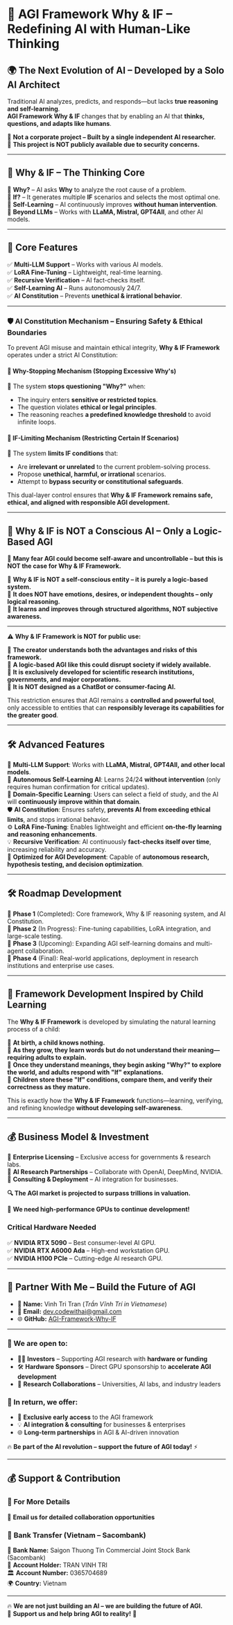 # 🚀 AGI Framework Why & IF – Redefining AI with Human-Like Thinking  

## 🌍 **The Next Evolution of AI – Developed by a Solo AI Architect**  

Traditional AI analyzes, predicts, and responds—but lacks **true reasoning and self-learning**.  
**AGI Framework Why & IF** changes that by enabling an AI that **thinks, questions, and adapts like humans**.  

📌 **Not a corporate project – Built by a single independent AI researcher.**  
📌 **This project is NOT publicly available due to security concerns.**  

---

## 🧠 **Why & IF – The Thinking Core**  

🔹 **Why?** – AI asks **Why** to analyze the root cause of a problem.  
🔹 **If?** – It generates multiple **IF** scenarios and selects the most optimal one.  
🔹 **Self-Learning** – AI continuously improves **without human intervention**.  
🔹 **Beyond LLMs** – Works with **LLaMA, Mistral, GPT4All**, and other AI models.  

---

## 🚀 **Core Features**  

✅ **Multi-LLM Support** – Works with various AI models.  
✅ **LoRA Fine-Tuning** – Lightweight, real-time learning.  
✅ **Recursive Verification** – AI fact-checks itself.  
✅ **Self-Learning AI** – Runs autonomously 24/7.  
✅ **AI Constitution** – Prevents **unethical & irrational behavior**.  

---

### 🛡️ **AI Constitution Mechanism – Ensuring Safety & Ethical Boundaries**  

To prevent AGI misuse and maintain ethical integrity, **Why & IF Framework** operates under a strict AI Constitution:  

#### **🚦 Why-Stopping Mechanism (Stopping Excessive Why's)**  
🔹 The system **stops questioning "Why?"** when:  
- The inquiry enters **sensitive or restricted topics**.  
- The question violates **ethical or legal principles**.  
- The reasoning reaches **a predefined knowledge threshold** to avoid infinite loops.  

#### **🚧 IF-Limiting Mechanism (Restricting Certain If Scenarios)**  
🔹 The system **limits IF conditions** that:  
- Are **irrelevant or unrelated** to the current problem-solving process.  
- Propose **unethical, harmful, or irrational** scenarios.  
- Attempt to **bypass security or constitutional safeguards**.  

This dual-layer control ensures that **Why & IF Framework remains safe, ethical, and aligned with responsible AGI development.**  

---

## 🤖 **Why & IF is NOT a Conscious AI – Only a Logic-Based AGI**  

🚀 **Many fear AGI could become self-aware and uncontrollable – but this is NOT the case for Why & IF Framework.**  

🔹 **Why & IF is NOT a self-conscious entity – it is purely a logic-based system.**  
🔹 **It does NOT have emotions, desires, or independent thoughts – only logical reasoning.**  
🔹 **It learns and improves through structured algorithms, NOT subjective awareness.**  

---

⚠ **Why & IF Framework is NOT for public use:**  

🔹 **The creator understands both the advantages and risks of this framework.**  
🔹 **A logic-based AGI like this could disrupt society if widely available.**  
🔹 **It is exclusively developed for scientific research institutions, governments, and major corporations.**  
🔹 **It is NOT designed as a ChatBot or consumer-facing AI.**  

This restriction ensures that AGI remains a **controlled and powerful tool**, only accessible to entities that can **responsibly leverage its capabilities for the greater good**. 

---

## 🛠️ **Advanced Features**  

🔄 **Multi-LLM Support**: Works with **LLaMA, Mistral, GPT4All, and other local models**.  
🌟 **Autonomous Self-Learning AI**: Learns 24/24 **without intervention** (only requires human confirmation for critical updates).  
🎯 **Domain-Specific Learning**: Users can select a field of study, and the AI will **continuously improve within that domain**.  
🛡️ **AI Constitution**: Ensures safety, **prevents AI from exceeding ethical limits**, and stops irrational behavior.  
⚙️ **LoRA Fine-Tuning**: Enables lightweight and efficient **on-the-fly learning and reasoning enhancements**.  
💡 **Recursive Verification**: AI continuously **fact-checks itself over time**, increasing reliability and accuracy.  
🚀 **Optimized for AGI Development**: Capable of **autonomous research, hypothesis testing, and decision optimization**.  

---  

## 🛠️ **Roadmap Development**  

🔹 **Phase 1** (Completed): Core framework, Why & IF reasoning system, and AI Constitution.  
🔹 **Phase 2** (In Progress): Fine-tuning capabilities, LoRA integration, and large-scale testing.  
🔹 **Phase 3** (Upcoming): Expanding AGI self-learning domains and multi-agent collaboration.  
🔹 **Phase 4** (Final): Real-world applications, deployment in research institutions and enterprise use cases.  

---  

## 🧠 **Framework Development Inspired by Child Learning**  

The **Why & IF Framework** is developed by simulating the natural learning process of a child:  

🔹 **At birth, a child knows nothing.**  
🔹 **As they grow, they learn words but do not understand their meaning—requiring adults to explain.**  
🔹 **Once they understand meanings, they begin asking "Why?" to explore the world, and adults respond with "If" explanations.**  
🔹 **Children store these "If" conditions, compare them, and verify their correctness as they mature.**  

This is exactly how the **Why & IF Framework** functions—learning, verifying, and refining knowledge **without developing self-awareness**.  

---

## 💰 **Business Model & Investment**  

🔹 **Enterprise Licensing** – Exclusive access for governments & research labs.  
🔹 **AI Research Partnerships** – Collaborate with OpenAI, DeepMind, NVIDIA.  
🔹 **Consulting & Deployment** – AI integration for businesses.  

**🔍 The AGI market is projected to surpass trillions in valuation.**  

🚀 **We need high-performance GPUs to continue development!**  

### **Critical Hardware Needed**  

✅ **NVIDIA RTX 5090** – Best consumer-level AI GPU.  
✅ **NVIDIA RTX A6000 Ada** – High-end workstation GPU.  
✅ **NVIDIA H100 PCIe** – Cutting-edge AI research GPU.  

---

## 🤝 **Partner With Me – Build the Future of AGI**  

- 👤 **Name:** Vinh Tri Tran (*Trần Vĩnh Trí in Vietnamese*)  
- 📧 **Email:** [dev.codewithai@gmail.com](mailto:dev.codewithai@gmail.com)  
- 🌐 **GitHub:** [AGI-Framework-Why-IF](https://github.com/DEVCodeWithAI/AGI-Framework-Why-IF)  

---

### **🔑 We are open to:**  
- 👨‍🎓 **Investors** – Supporting AGI research with **hardware or funding**  
- 🛠️ **Hardware Sponsors** – Direct GPU sponsorship to **accelerate AGI development**  
- 🏢 **Research Collaborations** – Universities, AI labs, and industry leaders  

### **🌟 In return, we offer:**  
- 🔑 **Exclusive early access** to the AGI framework  
- 💡 **AI integration & consulting** for businesses & enterprises  
- 🌐 **Long-term partnerships** in AGI & AI-driven innovation  

🔥 **Be part of the AI revolution – support the future of AGI today!** ⚡  

---  

## 💰 **Support & Contribution**  

### 🔹 **For More Details**  
📩 **Email us for detailed collaboration opportunities**  

### 🔹 **Bank Transfer (Vietnam – Sacombank)**  
🏦 **Bank Name:** Saigon Thuong Tin Commercial Joint Stock Bank (Sacombank)  
👤 **Account Holder:** TRAN VINH TRI  
🏛 **Account Number:** 0365704689  
🌍 **Country:** Vietnam  

---  

🔥 **We are not just building an AI – we are building the future of AGI.**  
🌟 **Support us and help bring AGI to reality!** 🚀  
